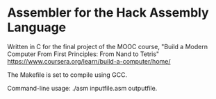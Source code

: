 # Assembler for the Hack Assembly Language

Written in C for the final project of the MOOC course, "Build a Modern Computer From First Principles: From Nand to Tetris" https://www.coursera.org/learn/build-a-computer/home/

The Makefile is set to compile using GCC.

Command-line usage: ./asm inputfile.asm outputfile.
